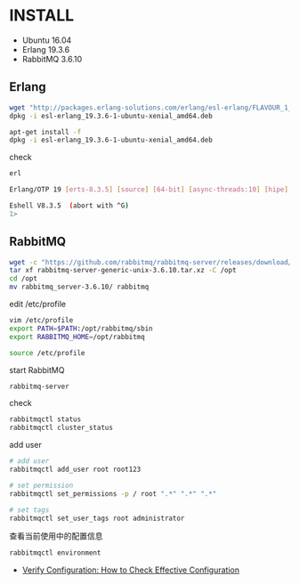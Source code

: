# INSTALL

- Ubuntu 16.04
- Erlang 19.3.6
- RabbitMQ 3.6.10

## Erlang

```sh
wget "http://packages.erlang-solutions.com/erlang/esl-erlang/FLAVOUR_1_general/esl-erlang_19.3.6-1~ubuntu~xenial_amd64.deb"
dpkg -i esl-erlang_19.3.6-1-ubuntu-xenial_amd64.deb

apt-get install -f
dpkg -i esl-erlang_19.3.6-1-ubuntu-xenial_amd64.deb
```

check

```sh
erl

Erlang/OTP 19 [erts-8.3.5] [source] [64-bit] [async-threads:10] [hipe] [kernel-poll:false]

Eshell V8.3.5  (abort with ^G)
1> 
```

## RabbitMQ

```sh
wget -c "https://github.com/rabbitmq/rabbitmq-server/releases/download/rabbitmq_v3_6_10/rabbitmq-server-generic-unix-3.6.10.tar.xz" -O "rabbitmq-server-generic-unix-3.6.10.tar.xz"
tar xf rabbitmq-server-generic-unix-3.6.10.tar.xz -C /opt
cd /opt
mv rabbitmq_server-3.6.10/ rabbitmq
```

edit /etc/profile

```sh
vim /etc/profile
export PATH=$PATH:/opt/rabbitmq/sbin
export RABBITMQ_HOME=/opt/rabbitmq

source /etc/profile
```

start RabbitMQ

```sh
rabbitmq-server
```

check 

```sh
rabbitmqctl status
rabbitmqctl cluster_status
```

add user

```sh
# add user 
rabbitmqctl add_user root root123

# set permission
rabbitmqctl set_permissions -p / root ".*" ".*" ".*"

# set tags
rabbitmqctl set_user_tags root administrator
```

查看当前使用中的配置信息

```sh
rabbitmqctl environment
```

- [Verify Configuration: How to Check Effective Configuration](https://www.rabbitmq.com/configure.html#verify-configuration-effective-configuration)


